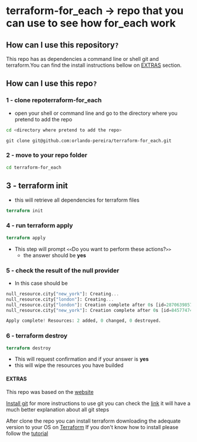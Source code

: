 # terraform-for_each -> repo that you can use to see how for_each work

## How can I use this repository`?`

This repo has as dependencies a command line or shell git and terraform.You can find the install instructions bellow on [EXTRAS](#extras) section.

## How can I use this repo`?`

### 1 - clone repoterraform-for_each

- open your shell or command line and go to the directory where you pretend to add the repo

```bash
cd <directory where pretend to add the repo>
```

```git
git clone git@github.com:orlando-pereira/terraform-for_each.git
```

### 2 - move to your repo folder

```bash
cd terraform-for_each
```

## 3 - terraform init

- this will retrieve all dependencies for terraform files

```terraform
terraform init
```

### 4 - run terraform apply

```terraform
terraform apply
```

- This step will prompt `<<`Do you want to perform these actions?`>>`
  - the answer should be **yes**
  
### 5 - check the result of the null provider

- In this case should be

```terraform
null_resource.city["new_york"]: Creating...
null_resource.city["london"]: Creating...
null_resource.city["london"]: Creation complete after 0s [id=2870639857558420083]
null_resource.city["new_york"]: Creation complete after 0s [id=845774744797128339]

Apply complete! Resources: 2 added, 0 changed, 0 destroyed.
```

### 6 - terraform destroy

```terraform
terraform destroy
```

- This will request confirmation and if your answer is **yes**
- this will wipe the resources you have builded

#### EXTRAS

This repo was based on the [website](https://blog.gruntwork.io/terraform-tips-tricks-loops-if-statements-and-gotchas-f739bbae55f9)

[Install git](https://gist.github.com/derhuerst/1b15ff4652a867391f03#file-intro-md)
for more instructions to use git you can check the [link](https://rogerdudler.github.io/git-guide/) it will have a much better explanation about all git steps

After clone the repo you can install terraform downloading the adequate version to your OS on [Terraform](https://www.terraform.io/downloads.html)
If you don't know how to install please follow the [tutorial](https://learn.hashicorp.com/terraform/getting-started/install.html)